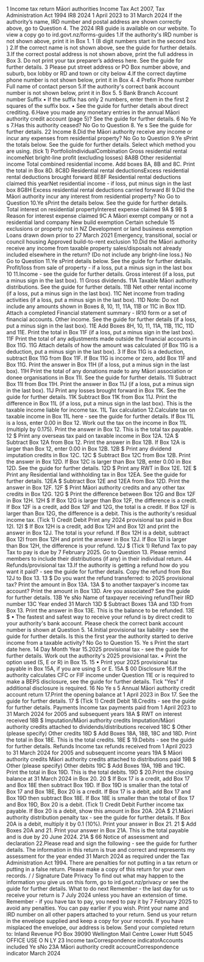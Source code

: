 1 Income tax return Māori authorities Income Tax Act 2007, Tax Administration Act 1994 IR8 2024 1 April 2023 to 31 March 2024 If the authority’s name, IRD number and postal address are shown correctly above, go to Question 4. The 2024 IR8 guide is available on our website. To view a copy go to ird.govt.nz/forms-guides 1.If the authority's IRD number is not shown above, print it in Box 1. 1 (8 digit numbers start in the second box ) 2.If the correct name is not shown above, see the guide for further details. 3.If the correct postal address is not shown above, print the full address in Box 3. Do not print your tax preparer’s address here. See the guide for further details. 3 Please put street address or PO Box number above, and suburb, box lobby or RD and town or city below 4.If the correct daytime phone number is not shown below, print it in Box 4. 4 Prefix Phone number Full name of contact person 5.If the authority's correct bank account number is not shown below, print it in Box 5. 5 Bank Branch Account number Suffix ▪ If the suffix has only 2 numbers, enter them in the first 2 squares of the suffix box. ▪ See the guide for further details about direct crediting. 6.Have you made any monetary entries in the annual Māori authority credit account (page 5)? See the guide for further details. 6 No Ye s 7.Has this authority ceased? No Go to Question 8. Ye s See the guide for further details. 22 Income 8.Did the Māori authority receive any income or incur any expenses from residential property? No Go to Question 9.Ye sPrint the totals below. See the guide for further details. Select which method you are using. (tick 1) PortfolioIndividualCombination Gross residential rental incomeNet bright-line profit (excluding losses) 8A8B Other residential income Total combined residential income. Add boxes 8A, 8B and 8C. Print the total in Box 8D. 8C8D Residential rental deductionsExcess residential rental deductions brought forward 8E8F Residential rental deductions claimed this yearNet residential income - if loss, put minus sign in the last box 8G8H Excess residential rental deductions carried forward 8I 9.Did the Māori authority incur any interest from residential property? No Go to Question 10.Ye sPrint the details below. See the guide for further details. Total interest on residential propertyInterest expense claimed 9A $ 9B $ Reason for interest expense claimed 9C A Māori exempt company or not a residential land company New build exemption Certain schedule 15 exclusions or property not in NZ Development or land business exemption Loans drawn down prior to 27 March 2021 Emergency, transitional, social or council housing Approved build-to-rent exclusion 10.Did the Māori authority receive any income from taxable property sales/disposals not already included elsewhere in the return? (Do not include any bright-line loss.) No Go to Question 11.Ye sPrint details below. See the guide for further details. Profit/loss from sale of property - if a loss, put a minus sign in the last box 10 11.Income - see the guide for further details. Gross interest (if a loss, put a minus sign in the last box). 11 Gross dividends. 11A Taxable Māori authority distributions. See the guide for further details. 11B Net other rental income (if a loss, put a minus sign in the last box). 11C Net income from trading activities (if a loss, put a minus sign in the last box). 11D Note: Do not include any amounts shown in Boxes 8, 10, 11, 11A, 11B or 11C in Box 11D. Attach a completed Financial statement summary - IR10 form or a set of financial accounts. Other income. See the guide for further details (if a loss, put a minus sign in the last box). 11E Add Boxes 8H, 10, 11, 11A, 11B, 11C, 11D and 11E. Print the total in Box 11F (if a loss, put a minus sign in the last box). 11F Print the total of any adjustments made outside the financial accounts in Box 11G. 11G Attach details of how the amount was calculated (if Box 11G is a deduction, put a minus sign in the last box). 3 If Box 11G is a deduction, subtract Box 11G from Box 11F. If Box 11G is income or zero, add Box 11F and Box 11G. Print the answer in Box 11H (if a loss, put a minus sign in the last box). 11H Print the total of any donations made to any Māori association or donee organisations in Box 11I. See the guide for further details. 11I Subtract Box 11I from Box 11H. Print the answer in Box 11J (if a loss, put a minus sign in the last box). 11J Print any losses brought forward in Box 11K. See the guide for further details. 11K Subtract Box 11K from Box 11J. Print the difference in Box 11L (if a loss, put a minus sign in the last box). This is the taxable income liable for income tax. 11L Tax calculation 12.Calculate tax on taxable income in Box 11L here - see the guide for further details. If Box 11L is a loss, enter 0.00 in Box 12. Work out the tax on the income in Box 11L (multiply by 0.175). Print the answer in Box 12. This is the total tax payable. 12 $ Print any overseas tax paid on taxable income in Box 12A. 12A $ Subtract Box 12A from Box 12. Print the answer in Box 12B. If Box 12A is larger than Box 12, enter 0.00 in Box 12B. 12B $ Print any dividend imputation credits in Box 12C. 12C $ Subtract Box 12C from Box 12B. Print the answer in Box 12D. If Box 12C is larger than Box 12B, enter 0.00 in Box 12D. See the guide for further details. 12D $ Print any RWT in Box 12E. 12E $ Print any Residential land withholding tax in Box 12EA. See the guide for further details. 12EA $ Subtract Box 12E and 12EA from Box 12D. Print the answer in Box 12F. 12F $ Print Māori authority credits and any other tax credits in Box 12G. 12G $ Print the difference between Box 12G and Box 12F in Box 12H. 12H $ If Box 12G is larger than Box 12F, the difference is a credit. If Box 12F is a credit, add Box 12F and 12G, the total is a credit. If Box 12F is larger than Box 12G, the difference is a debit. This is the authority's residual income tax. (Tick 1) Credit Debit Print any 2024 provisional tax paid in Box 12I. 12I $ If Box 12H is a credit, add Box 12H and Box 12I and print the answer in Box 12J. The total is your refund. If Box 12H is a debit, subtract Box 12I from Box 12H and print the answer in Box 12J. If Box 12I is larger than Box 12H, the difference is your refund. 12J $ (Tick 1) Refund Tax to pay Tax to pay is due by 7 February 2025. Go to Question 13. Please remind members to include their distributions (if any) in their individual return. 44 Refunds/provisional tax 13.If the authority is getting a refund how do you want it paid? - see the guide for further details. Copy the refund from Box 12J to Box 13. 13 $ Do you want the refund transferred: to 2025 provisional tax? Print the amount in Box 13A. 13A $ to another taxpayer's income tax account? Print the amount in Box 13D. Are you associated? See the guide for further details. 13B Ye sNo Name of taxpayer receiving refundTheir IRD number 13C Year ended 31 March 13D $ Subtract Boxes 13A and 13D from Box 13. Print the answer in Box 13E. This is the balance to be refunded. 13E $ ▪ The fastest and safest way to receive your refund is by direct credit to your authority's bank account. Please check the correct bank account number is shown at Question 5. 14.Initial provisional tax liability - see the guide for further details. Is this the first year the authority started to derive income from a taxable activity? No Go to Question 15. Ye s Print the start date here. 14 Day Month Year 15.2025 provisional tax - see the guide for further details. Work out the authority's 2025 provisional tax. ▪ Print the option used (S, E or R) in Box 15. 15 ▪ Print your 2025 provisional tax payable in Box 15A, if you are using S or E. 15A $ 00 Disclosure 16.If the authority calculates CFC or FIF income under Question 11E or is required to make a BEPS disclosure, see the guide for further details. Tick "Yes" if additional disclosure is required. 16 No Ye s 5 Annual Māori authority credit account return 17.Print the opening balance at 1 April 2023 in Box 17. See the guide for further details. 17 $ (Tick 1) Credit Debit 18.Credits - see the guide for further details. Payments Income tax payments paid from 1 April 2023 to 31 March 2024 for 2005 and subsequent years 18A $ RWT on interest received 18B $ Imputation/Māori authority credits Imputation/Māori authority credits attached to dividends/distributions received 18C $ Other (please specify) Other credits 18D $ Add Boxes 18A, 18B, 18C and 18D. Print the total in Box 18E. This is the total credits. 18E $ 19.Debits - see the guide for further details. Refunds Income tax refunds received from 1 April 2023 to 31 March 2024 for 2005 and subsequent income years 19A $ Māori authority credits Māori authority credits attached to distributions paid 19B $ Other (please specify) Other debits 19C $ Add Boxes 19A, 19B and 19C. Print the total in Box 19D. This is the total debits. 19D $ 20.Print the closing balance at 31 March 2024 in Box 20. 20 $ If Box 17 is a credit, add Box 17 and Box 18E then subtract Box 19D. If Box 19D is smaller than the total of Box 17 and Box 18E, Box 20 is a credit. If Box 17 is a debit, add Box 17 and Box 19D then subtract Box 18E. If Box 18E is smaller than the total of Box 17 and Box 19D, Box 20 is a debit. (Tick 1) Credit Debit Further income tax payable. If Box 20 is a debit, show this amount in Box 20A. 20A $ 21.Māori authority distribution penalty tax - see the guide for further details. If Box 20A is a debit, multiply it by 0.1 (10%). Print your answer in Box 21. 21 $ Add Boxes 20A and 21. Print your answer in Box 21A. This is the total payable and is due by 20 June 2024. 21A $ 66 Notice of assessment and declaration 22.Please read and sign the following - see the guide for further details. The information in this return is true and correct and represents my assessment for the year ended 31 March 2024 as required under the Tax Administration Act 1994. There are penalties for not putting in a tax return or putting in a false return. Please make a copy of this return for your own records. / / Signature Date Privacy To find out what may happen to the information you give us on this form, go to ird.govt.nz/privacy or see the guide for further details. What to do next Remember - the last day for us to receive your return is 7 July 2024 unless you have an extension of time. Remember - if you have tax to pay, you need to pay it by 7 February 2025 to avoid any penalties. You can pay earlier if you wish. Print your name and IRD number on all other papers attached to your return. Send us your return in the envelope supplied and keep a copy for your records. If you have misplaced the envelope, our address is below. Send your completed return to: Inland Revenue PO Box 39090 Wellington Mail Centre Lower Hutt 5045 OFFICE USE O N LY 23 Income taxCorrespondence indicatorAccounts included Ye sNo 23A Māori authority credit accountCorrespondence indicator March 2024